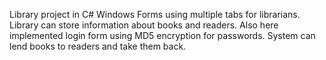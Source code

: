 Library project in C# Windows Forms using multiple tabs for librarians.
Library can store information about books and readers. 
Also here implemented login form using MD5 encryption for passwords.
System can lend books to readers and take them back.
